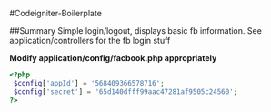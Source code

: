 #Codeigniter-Boilerplate


##Summary
Simple login/logout, displays basic fb information. See application/controllers for the fb login stuff 

**Modify application/config/facbook.php appropriately**

```php
<?php
 $config['appId'] = '568409366578716';
 $config['secret'] = '65d140dfff99aac47281af9505c24560';
?>
```
